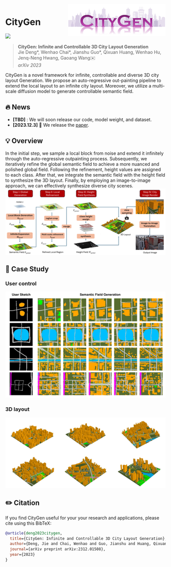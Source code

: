 <img src="assets/logo.png" height="100px" align="right">

# CityGen

[![](http://img.shields.io/badge/cs.CV-arXiv%3A2312.01508-B31B1B.svg)](https://arxiv.org/abs/2312.01508)

> **CityGen: Infinite and Controllable 3D City Layout Generation**  
> Jie Deng*, Wenhao Chai*, Jianshu Guo*, Qixuan Huang, Wenhao Hu, Jenq-Neng Hwang, Gaoang Wang✉️   
> _arXiv 2023_  

CityGen is a novel framework for infinite, controllable and diverse 3D city layout Generation. We propose an auto-regressive out-painting pipeline to extend the local layout to an infinite city layout. Moreover, we utilize a multi-scale diffusion model to generate controllable semantic field.

## :fire: News
* **[TBD]** : We will soon release our code, model weight, and dataset.
* **[2023.12.3]** :page_with_curl: We release the [paper](https://arxiv.org/abs/2312.01508).

## 💡 Overview
In the initial step, we sample a local block from noise and extend it infinitely through the auto-regressive outpainting process. Subsequently, we iteratively refine the global semantic field to achieve a more nuanced and polished global field. Following the refinement, height values are assigned to each class. After that, we integrate the semantic field with the height field to synthesize the 3D layout. Finally, by employing an image-to-image approach, we can effectively synthesize diverse city scenes.
![](assets/overview.png)


## 📣 Case Study
### User control
![](assets/user_control.png)
### 3D layout
![](assets/3d_layout.png)

## ✏️ Citation

If you find CityGen useful for your your research and applications, please cite using this BibTeX:

```bibtex
@article{deng2023citygen,
  title={CityGen: Infinite and Controllable 3D City Layout Generation},
  author={Deng, Jie and Chai, Wenhao and Guo, Jianshu and Huang, Qixuan and Hu, Wenhao and Hwang, Jenq-Neng and Wang, Gaoang},
  journal={arXiv preprint arXiv:2312.01508},
  year={2023}
}
```

